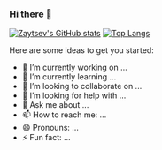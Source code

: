 ### Hi there 👋

[![Zaytsev's GitHub stats](https://github-readme-stats.vercel.app/api?username=zayts3v)](https://github.com/zayts3v/zayts3v)
[![Top Langs](https://github-readme-stats.vercel.app/api/top-langs/?username=zayts3v)](https://github.com/zayts3v/zayts3v)

Here are some ideas to get you started:
- 🔭 I’m currently working on ...
- 🌱 I’m currently learning ...
- 👯 I’m looking to collaborate on ...
- 🤔 I’m looking for help with ...
- 💬 Ask me about ...
- 📫 How to reach me: ...
- 😄 Pronouns: ...
- ⚡ Fun fact: ...


